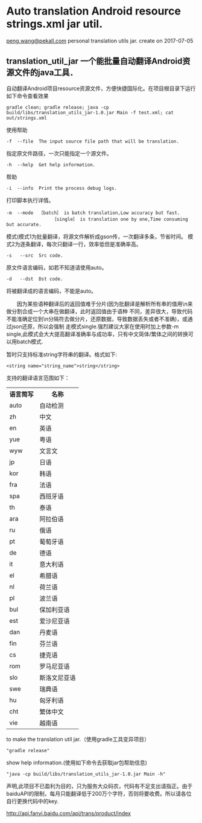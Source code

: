 # Auto translation Android resource strings.xml jar util.
peng.wang@pekall.com personal translation utils jar. create on 2017-07-05

## translation_util_jar 一个能批量自动翻译Android资源文件的java工具．

自动翻译Android项目resource资源文件，方便快捷国际化。在项目根目录下运行如下命令查看效果

    gradle clean; gradle release; java -cp build/libs/translation_utils_jar-1.0.jar Main -f test.xml; cat out/strings.xml
    
使用帮助

    -f	--file	The input source file path that will be translation.
指定原文件路径，一次只能指定一个源文件。

    -h	--help	Get help information.
帮助

    -i	--info	Print the process debug logs.
打印脚本执行详情。

    -m	--mode	［batch］ is batch translation,Low accuracy but fast.
                     ［single］ is translation one by one,Time consuming but accurate.
模式(模式1为批量翻译，将源文件解析成gson传，一次翻译多条，节省时间。
模式2为逐条翻译，每次只翻译一行，效率低但是准确率高。

    -s	 --src	Src code.
原文件语言编码，如若不知道请使用auto。

    -d	 --dst	Dst code.
将被翻译成的语言编码，不能是auto。
    
　　因为某些语种翻译后的返回值难于分片(因为批翻译是解析所有串的值用\\n来做分割合成一个大串在做翻译，此时返回值由于语种
不同，差异很大，导致代码不能准确定位到\\n分隔符去做分片，还原数据，导致数据丢失或者不准确)，或通过json还原，所以会强制
走模式single.强烈建议大家在使用时加上参数-m single,此模式会大大提高翻译准确率与成功率，只有中文简体/繁体之间的转换可
以用batch模式.

暂时只支持标准string字符串的翻译。格式如下:

    <string name="string_name">string</string>

支持的翻译语言范围如下：
<div class="second-wrap twocolumn">
<table class="info-table">
<tr>
<th>语言简写</th>
<th>名称</th>
</tr>
<tr>
<td>auto</td>
<td>自动检测</td>
</tr>
<tr>
<td>zh</td>
<td>中文</td>
</tr>
<tr>
<td>en</td>
<td>英语</td>
</tr>
<tr>
<td>yue</td>
<td>粤语</td>
</tr>
<tr>
<td>wyw</td>
<td>文言文</td>
</tr>
<tr>
<td>jp</td>
<td>日语</td>
</tr>
<tr>
<td>kor</td>
<td>韩语</td>
</tr>
<tr>
<td>fra</td>
<td>法语</td>
</tr>
<tr>
<td>spa</td>
<td>西班牙语</td>
</tr>
<tr>
<td>th</td>
<td>泰语</td>
</tr>
<tr>
<td>ara</td>
<td>阿拉伯语</td>
</tr>
<tr>
<td>ru</td>
<td>俄语</td>
</tr>
<tr>
<td>pt</td>
<td>葡萄牙语</td>
</tr>
<tr>
<td>de</td>
<td>德语</td>
</tr>
<tr>
<td>it</td>
<td>意大利语</td>
</tr>
<tr>
<td>el</td>
<td>希腊语</td>
</tr>
<tr>
<td>nl</td>
<td>荷兰语</td>
</tr>
<tr>
<td>pl</td>
<td>波兰语</td>
</tr>
<tr>
<td>bul</td>
<td>保加利亚语</td>
</tr>
<tr>
<td>est</td>
<td>爱沙尼亚语</td>
</tr>
<tr>
<td>dan</td>
<td>丹麦语</td>
</tr>
<tr>
<td>fin</td>
<td>芬兰语</td>
</tr>
<tr>
<td>cs</td>
<td>捷克语</td>
</tr>
<tr>
<td>rom</td>
<td>罗马尼亚语</td>
</tr>
<tr>
<td>slo</td>
<td>斯洛文尼亚语</td>
</tr>
<tr>
<td>swe</td>
<td>瑞典语</td>
</tr>
<tr>
<td>hu</td>
<td>匈牙利语</td>
</tr>
<tr>
<td>cht</td>
<td>繁体中文</td>
</tr>
<tr>
<td>vie</td>
<td>越南语</td>
</tr>
</table>
</div>
<div class="list-title" id="allDemos">

to make the translation util jar.（使用gradle工具变异项目）

    "gradle release" 

show help information.(使用如下命令去获取jar包帮助信息)

    "java -cp build/libs/translation_utils_jar-1.0.jar Main -h"

声明,此项目不已盈利为目的，只为服务大众码农，代码有不足支出请指正。由于baiduAPI的限制，每月只能翻译低于200万个字符，否则将要收费。所以请各位自行更换代码中的key.

http://api.fanyi.baidu.com/api/trans/product/index

